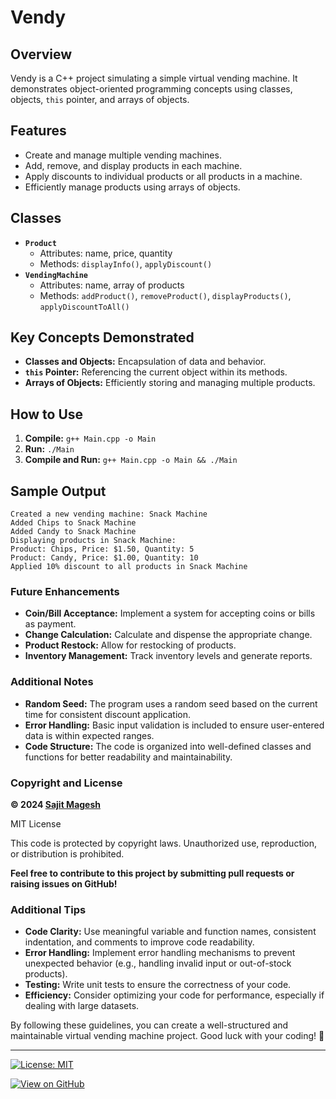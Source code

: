 # Vendy

## Overview

Vendy is a C++ project simulating a simple virtual vending machine. It demonstrates object-oriented programming concepts using classes, objects, `this` pointer, and arrays of objects.

## Features

* Create and manage multiple vending machines.
* Add, remove, and display products in each machine.
* Apply discounts to individual products or all products in a machine.
* Efficiently manage products using arrays of objects.

## Classes

* **`Product`**
    * Attributes: name, price, quantity
    * Methods: `displayInfo()`, `applyDiscount()`
* **`VendingMachine`**
    * Attributes: name, array of products
    * Methods: `addProduct()`, `removeProduct()`, `displayProducts()`, `applyDiscountToAll()`

## Key Concepts Demonstrated

* **Classes and Objects:** Encapsulation of data and behavior.
* **`this` Pointer:** Referencing the current object within its methods.
* **Arrays of Objects:** Efficiently storing and managing multiple products.

## How to Use

1. **Compile:** `g++ Main.cpp -o Main`
2. **Run:** `./Main`
3. **Compile and Run:** `g++ Main.cpp -o Main && ./Main`

## Sample Output

```
Created a new vending machine: Snack Machine
Added Chips to Snack Machine
Added Candy to Snack Machine
Displaying products in Snack Machine:
Product: Chips, Price: $1.50, Quantity: 5
Product: Candy, Price: $1.00, Quantity: 10
Applied 10% discount to all products in Snack Machine
```

### Future Enhancements

- **Coin/Bill Acceptance:** Implement a system for accepting coins or bills as payment.
- **Change Calculation:** Calculate and dispense the appropriate change.
- **Product Restock:** Allow for restocking of products.
- **Inventory Management:** Track inventory levels and generate reports.

### Additional Notes

- **Random Seed:** The program uses a random seed based on the current time for consistent discount application.
- **Error Handling:** Basic input validation is included to ensure user-entered data is within expected ranges.
- **Code Structure:** The code is organized into well-defined classes and functions for better readability and maintainability.

### Copyright and License

**© 2024 [Sajit Magesh](https://github.com/maverickOG)**

MIT License

This code is protected by copyright laws. Unauthorized use, reproduction, or distribution is prohibited.

**Feel free to contribute to this project by submitting pull requests or raising issues on GitHub!**

### Additional Tips

* **Code Clarity:** Use meaningful variable and function names, consistent indentation, and comments to improve code readability.
* **Error Handling:** Implement error handling mechanisms to prevent unexpected behavior (e.g., handling invalid input or out-of-stock products).
* **Testing:** Write unit tests to ensure the correctness of your code.
* **Efficiency:** Consider optimizing your code for performance, especially if dealing with large datasets.

By following these guidelines, you can create a well-structured and maintainable virtual vending machine project. Good luck with your coding! 🚀

---

[![License: MIT](https://img.shields.io/badge/License-MIT-yellow.svg)](https://opensource.org/licenses/MIT)

[![View on GitHub](https://img.shields.io/badge/View_on-GitHub-blue?logo=github)]()
